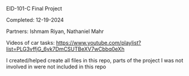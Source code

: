 EID-101-C Final Project

Completed: 12-19-2024

Partners: Ishmam Riyan, Nathaniel Mahr

Videos of car tasks: https://www.youtube.com/playlist?list=PLG3vffjG_6vk7DmCSUTBeXV7wCbbq0eXh 

I created/helped create all files in this repo, parts of the project I was not involved in were not included in this repo
